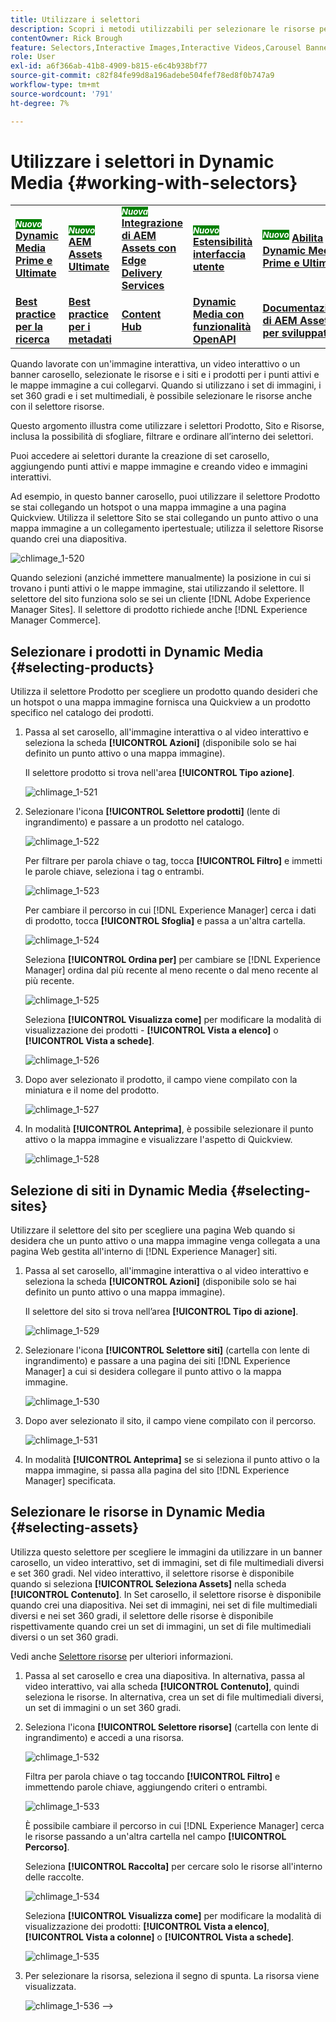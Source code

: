 ```yaml
---
title: Utilizzare i selettori
description: Scopri i metodi utilizzabili per selezionare le risorse per le immagini interattive, i video interattivi e i banner a carosello in Dynamic Media.
contentOwner: Rick Brough
feature: Selectors,Interactive Images,Interactive Videos,Carousel Banners
role: User
exl-id: a6f366ab-41b8-4909-b815-e6c4b938bf77
source-git-commit: c82f84fe99d8a196adebe504fef78ed8f0b747a9
workflow-type: tm+mt
source-wordcount: '791'
ht-degree: 7%

---
```


# Utilizzare i selettori in Dynamic Media {#working-with-selectors}

<table>
    <tr>
        <td>
            <sup style= "background-color:#008000; color:#FFFFFF; font-weight:bold"><i>Nuovo</i></sup> <a href="/help/assets/dynamic-media/dm-prime-ultimate.md"><b>Dynamic Media Prime e Ultimate</b></a>
        </td>
        <td>
            <sup style= "background-color:#008000; color:#FFFFFF; font-weight:bold"><i>Nuovo</i></sup> <a href="/help/assets/assets-ultimate-overview.md"><b>AEM Assets Ultimate</b></a>
        </td>
        <td>
            <sup style= "background-color:#008000; color:#FFFFFF; font-weight:bold"><i>Nuova</i></sup> <a href="/help/assets/integrate-aem-assets-edge-delivery-services.md"><b>Integrazione di AEM Assets con Edge Delivery Services</b></a>
        </td>
        <td>
            <sup style= "background-color:#008000; color:#FFFFFF; font-weight:bold"><i>Nuovo</i></sup> <a href="/help/assets/aem-assets-view-ui-extensibility.md"><b>Estensibilità interfaccia utente</b></a>
        </td>
          <td>
            <sup style= "background-color:#008000; color:#FFFFFF; font-weight:bold"><i>Nuovo</i></sup> <a href="/help/assets/dynamic-media/enable-dynamic-media-prime-and-ultimate.md"><b>Abilita Dynamic Media Prime e Ultimate</b></a>
        </td>
    </tr>
    <tr>
        <td>
            <a href="/help/assets/search-best-practices.md"><b>Best practice per la ricerca</b></a>
        </td>
        <td>
            <a href="/help/assets/metadata-best-practices.md"><b>Best practice per i metadati</b></a>
        </td>
        <td>
            <a href="/help/assets/product-overview.md"><b>Content Hub</b></a>
        </td>
        <td>
            <a href="/help/assets/dynamic-media-open-apis-overview.md"><b>Dynamic Media con funzionalità OpenAPI</b></a>
        </td>
        <td>
            <a href="https://developer.adobe.com/experience-cloud/experience-manager-apis/"><b>Documentazione di AEM Assets per sviluppatori</b></a>
        </td>
    </tr>
</table>

Quando lavorate con un&#39;immagine interattiva, un video interattivo o un banner carosello, selezionate le risorse e i siti e i prodotti per i punti attivi e le mappe immagine a cui collegarvi. Quando si utilizzano i set di immagini, i set 360 gradi e i set multimediali, è possibile selezionare le risorse anche con il selettore risorse.

Questo argomento illustra come utilizzare i selettori Prodotto, Sito e Risorse, inclusa la possibilità di sfogliare, filtrare e ordinare all’interno dei selettori.

Puoi accedere ai selettori durante la creazione di set carosello, aggiungendo punti attivi e mappe immagine e creando video e immagini interattivi.

Ad esempio, in questo banner carosello, puoi utilizzare il selettore Prodotto se stai collegando un hotspot o una mappa immagine a una pagina Quickview. Utilizza il selettore Sito se stai collegando un punto attivo o una mappa immagine a un collegamento ipertestuale; utilizza il selettore Risorse quando crei una diapositiva.

![chlimage_1-520](assets/chlimage_1-520.png)

Quando selezioni (anziché immettere manualmente) la posizione in cui si trovano i punti attivi o le mappe immagine, stai utilizzando il selettore. Il selettore del sito funziona solo se sei un cliente [!DNL Adobe Experience Manager Sites]. Il selettore di prodotto richiede anche [!DNL Experience Manager Commerce].

## Selezionare i prodotti in Dynamic Media {#selecting-products}

Utilizza il selettore Prodotto per scegliere un prodotto quando desideri che un hotspot o una mappa immagine fornisca una Quickview a un prodotto specifico nel catalogo dei prodotti.

1. Passa al set carosello, all&#39;immagine interattiva o al video interattivo e seleziona la scheda **[!UICONTROL Azioni]** (disponibile solo se hai definito un punto attivo o una mappa immagine).

   Il selettore prodotto si trova nell&#39;area **[!UICONTROL Tipo azione]**.

   ![chlimage_1-521](assets/chlimage_1-521.png)

1. Selezionare l&#39;icona **[!UICONTROL Selettore prodotti]** (lente di ingrandimento) e passare a un prodotto nel catalogo.

   ![chlimage_1-522](assets/chlimage_1-522.png)

   Per filtrare per parola chiave o tag, tocca **[!UICONTROL Filtro]** e immetti le parole chiave, seleziona i tag o entrambi.

   ![chlimage_1-523](assets/chlimage_1-523.png)

   Per cambiare il percorso in cui [!DNL Experience Manager] cerca i dati di prodotto, tocca **[!UICONTROL Sfoglia]** e passa a un&#39;altra cartella.

   ![chlimage_1-524](assets/chlimage_1-524.png)

   Seleziona **[!UICONTROL Ordina per]** per cambiare se [!DNL Experience Manager] ordina dal più recente al meno recente o dal meno recente al più recente.

   ![chlimage_1-525](assets/chlimage_1-525.png)

   Seleziona **[!UICONTROL Visualizza come]** per modificare la modalità di visualizzazione dei prodotti - **[!UICONTROL Vista a elenco]** o **[!UICONTROL Vista a schede]**.

   ![chlimage_1-526](assets/chlimage_1-526.png)

1. Dopo aver selezionato il prodotto, il campo viene compilato con la miniatura e il nome del prodotto.

   ![chlimage_1-527](assets/chlimage_1-527.png)

1. In modalità **[!UICONTROL Anteprima]**, è possibile selezionare il punto attivo o la mappa immagine e visualizzare l&#39;aspetto di Quickview.

   ![chlimage_1-528](assets/chlimage_1-528.png)

## Selezione di siti in Dynamic Media {#selecting-sites}

Utilizzare il selettore del sito per scegliere una pagina Web quando si desidera che un punto attivo o una mappa immagine venga collegata a una pagina Web gestita all&#39;interno di [!DNL Experience Manager] siti.

1. Passa al set carosello, all&#39;immagine interattiva o al video interattivo e seleziona la scheda **[!UICONTROL Azioni]** (disponibile solo se hai definito un punto attivo o una mappa immagine).

   Il selettore del sito si trova nell’area **[!UICONTROL Tipo di azione]**.

   ![chlimage_1-529](assets/chlimage_1-529.png)

1. Selezionare l&#39;icona **[!UICONTROL Selettore siti]** (cartella con lente di ingrandimento) e passare a una pagina dei siti [!DNL Experience Manager] a cui si desidera collegare il punto attivo o la mappa immagine.

   ![chlimage_1-530](assets/chlimage_1-530.png)

1. Dopo aver selezionato il sito, il campo viene compilato con il percorso.

   ![chlimage_1-531](assets/chlimage_1-531.png)

1. In modalità **[!UICONTROL Anteprima]** se si seleziona il punto attivo o la mappa immagine, si passa alla pagina del sito [!DNL Experience Manager] specificata.

## Selezionare le risorse in Dynamic Media {#selecting-assets}

Utilizza questo selettore per scegliere le immagini da utilizzare in un banner carosello, un video interattivo, set di immagini, set di file multimediali diversi e set 360 gradi. Nel video interattivo, il selettore risorse è disponibile quando si seleziona **[!UICONTROL Seleziona Assets]** nella scheda **[!UICONTROL Contenuto]**. In Set carosello, il selettore risorse è disponibile quando crei una diapositiva. Nei set di immagini, nei set di file multimediali diversi e nei set 360 gradi, il selettore delle risorse è disponibile rispettivamente quando crei un set di immagini, un set di file multimediali diversi o un set 360 gradi.

Vedi anche [Selettore risorse](/help/assets/search-assets.md#asset-selector) per ulteriori informazioni.

1. Passa al set carosello e crea una diapositiva. In alternativa, passa al video interattivo, vai alla scheda **[!UICONTROL Contenuto]**, quindi seleziona le risorse. In alternativa, crea un set di file multimediali diversi, un set di immagini o un set 360 gradi.
1. Seleziona l&#39;icona **[!UICONTROL Selettore risorse]** (cartella con lente di ingrandimento) e accedi a una risorsa.

   ![chlimage_1-532](assets/chlimage_1-532.png)

   Filtra per parola chiave o tag toccando **[!UICONTROL Filtro]** e immettendo parole chiave, aggiungendo criteri o entrambi.

   ![chlimage_1-533](assets/chlimage_1-533.png)

   È possibile cambiare il percorso in cui [!DNL Experience Manager] cerca le risorse passando a un&#39;altra cartella nel campo **[!UICONTROL Percorso]**.

   Seleziona **[!UICONTROL Raccolta]** per cercare solo le risorse all&#39;interno delle raccolte.

   ![chlimage_1-534](assets/chlimage_1-534.png)

   Seleziona **[!UICONTROL Visualizza come]** per modificare la modalità di visualizzazione dei prodotti: **[!UICONTROL Vista a elenco]**, **[!UICONTROL Vista a colonne]** o **[!UICONTROL Vista a schede]**.

   ![chlimage_1-535](assets/chlimage_1-535.png)

1. Per selezionare la risorsa, seleziona il segno di spunta. La risorsa viene visualizzata.

   ![chlimage_1-536](assets/chlimage_1-536.png)
—>
